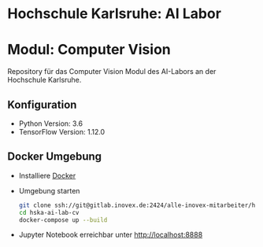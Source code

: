 # Hochschule Karlsruhe: AI Labor
# Modul: Computer Vision

Repository für das Computer Vision Modul des AI-Labors an der Hochschule Karlsruhe.

## Konfiguration
- Python Version: 3.6
- TensorFlow Version: 1.12.0

## Docker Umgebung
- Installiere [Docker](https://docs.docker.com/install/)
- Umgebung starten

    ```sh
    git clone ssh://git@gitlab.inovex.de:2424/alle-inovex-mitarbeiter/hska-ai-lab-cv.git
    cd hska-ai-lab-cv
    docker-compose up --build
    ```
- Jupyter Notebook erreichbar unter [http://localhost:8888](http://localhost:8888)
